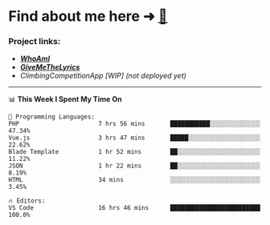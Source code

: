 # Find about me here ➜ [🧑](https://pauabella.dev)

### Project links:
- ***[WhoAmI](https://pauabella.dev)***
- ***[GiveMeTheLyrics](https://pauabella.dev/GiveMeTheLyrics)***
- *ClimbingCompetitionApp [WIP] (not deployed yet)*

---
<!--START_SECTION:waka-->
📊 **This Week I Spent My Time On** 

```text
💬 Programming Languages: 
PHP                      7 hrs 56 mins       ███████████░░░░░░░░░░░░░░   47.34% 
Vue.js                   3 hrs 47 mins       █████░░░░░░░░░░░░░░░░░░░░   22.62% 
Blade Template           1 hr 52 mins        ██░░░░░░░░░░░░░░░░░░░░░░░   11.22% 
JSON                     1 hr 22 mins        ██░░░░░░░░░░░░░░░░░░░░░░░   8.19% 
HTML                     34 mins             ░░░░░░░░░░░░░░░░░░░░░░░░░   3.45%

🔥 Editors: 
VS Code                  16 hrs 46 mins      █████████████████████████   100.0%

```


<!--END_SECTION:waka-->